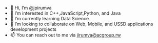 - 👋 Hi, I’m @jpirumva
- 👀 I’m interested in C++,JavaScript,Python, and Java
- 🌱 I’m currently learning Data Science
- 💞️ I’m looking to collaborate on Web, Mobile, and USSD applications development projects
- 📫 You can reach out to me via jirumva@acgroup.rw

<!---
jpirumvaa/jpirumvaa is a ✨ special ✨ repository because its `README.md` (this file) appears on your GitHub profile.
You can click the Preview link to take a look at your changes.
--->
